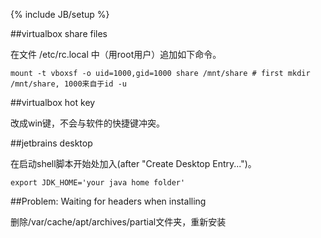 ﻿---
layout: post
category : records
tagline: "Supporting tagline"
tags : [virtualbox, jetbrains]
---
{% include JB/setup %}

##virtualbox share files

在文件 /etc/rc.local 中（用root用户）追加如下命令。

	mount -t vboxsf -o uid=1000,gid=1000 share /mnt/share # first mkdir /mnt/share, 1000来自于id -u

##virtualbox hot key

改成win键，不会与软件的快捷键冲突。

##jetbrains desktop

在启动shell脚本开始处加入(after "Create Desktop Entry...")。

	export JDK_HOME='your java home folder'

##Problem: Waiting for headers when installing

删除/var/cache/apt/archives/partial文件夹，重新安装
